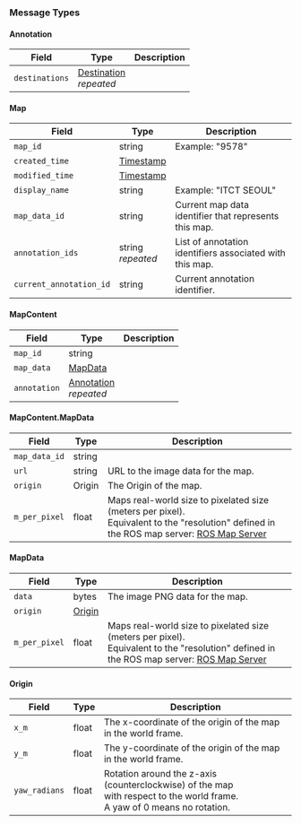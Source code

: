 ### Message Types

#### Annotation
| Field         | Type                                                   | Description |
|---------------|--------------------------------------------------------|-------------|
| `destinations`| [Destination](../location/Annotation.md/#destination)<br>*repeated* |             |

#### Map
| Field                  | Type           | Description               |
|------------------------|----------------|---------------------------|
| `map_id`               | string         | Example: "9578"           |
| `created_time`         | [Timestamp](https://github.com/protocolbuffers/protobuf/blob/main/src/google/protobuf/timestamp.proto) |                                                                             |
| `modified_time`        | [Timestamp](https://github.com/protocolbuffers/protobuf/blob/main/src/google/protobuf/timestamp.proto) |                                                                             |
| `display_name`         | string    | Example: "ITCT SEOUL"                                                      |
| `map_data_id`          | string    | Current map data identifier that represents this map.                      |
| `annotation_ids`       | string<br>*repeated*  | List of annotation identifiers associated with this map.       |
| `current_annotation_id`| string    | Current annotation identifier.                                             |

#### MapContent
| Field         | Type                                | Description |
|---------------|-------------------------------------|-------------|
| `map_id`      | string                              |             |
| `map_data`    | [MapData](#mapcontentmapdata)       |             |
| `annotation`  | [Annotation](#annotation)<br>*repeated* |             |

#### MapContent.MapData
| Field         | Type    | Description                                                                 |
|---------------|---------|-----------------------------------------------------------------------------|
| `map_data_id` | string  |                                                                             |
| `url`         | string  | URL to the image data for the map.                                         |
| `origin`      | Origin  | The Origin of the map.                                                     |
| `m_per_pixel` | float   | Maps real-world size to pixelated size (meters per pixel).<br>Equivalent to the "resolution" defined in the ROS map server: [ROS Map Server](https://wiki.ros.org/map_server) |

#### MapData
| Field         | Type             | Description                                                                 |
|---------------|------------------|-----------------------------------------------------------------------------|
| `data`        | bytes            | The image PNG data for the map.                                            |
| `origin`      | [Origin](#origin)|                                                                             |
| `m_per_pixel` | float            | Maps real-world size to pixelated size (meters per pixel).<br>Equivalent to the "resolution" defined in the ROS map server: [ROS Map Server](https://wiki.ros.org/map_server) |

#### Origin
| Field        | Type  | Description                                                                 |
|--------------|-------|-----------------------------------------------------------------------------|
| `x_m`        | float | The x-coordinate of the origin of the map in the world frame.              |
| `y_m`        | float | The y-coordinate of the origin of the map in the world frame.              |
| `yaw_radians`| float | Rotation around the z-axis (counterclockwise) of the map <br> with respect to the world frame.<br>A yaw of 0 means no rotation. |
